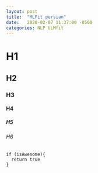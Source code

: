 ```yaml
---
layout: post
title:  "MLFit persian"
date:   2020-02-07 11:37:00 -0500
categories: NLP ULMfit
---
```


# H1
## H2
### H3
#### H4
##### H5
###### H6
    if (isAwesome){
      return true
    }

